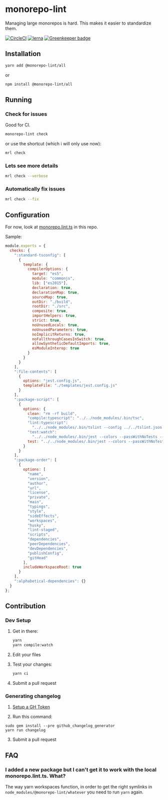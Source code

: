 # monorepo-lint

Managing large monorepos is hard. This makes it easier to standardize them.

[![CircleCI](https://circleci.com/gh/monorepo-lint/monorepo-lint.svg?style=shield)](https://circleci.com/gh/monorepo-lint/monorepo-lint) [![lerna](https://img.shields.io/badge/maintained%20with-lerna-cc00ff.svg)](https://lernajs.io/) [![Greenkeeper badge](https://badges.greenkeeper.io/monorepo-lint/monorepo-lint.svg)](https://greenkeeper.io/)

## Installation

```bash
yarn add @monorepo-lint/all
```

or

```bash
npm install @monorepo-lint/all
```

## Running

### Check for issues

Good for CI.

```bash
monorepo-lint check
```

or use the shortcut (which i will only use now):

```bash
mrl check
```

### Lets see more details

```bash
mrl check --verbose
```

### Automatically fix issues

```bash
mrl check --fix
```


## Configuration

For now, look at [monorepo.lint.ts](./monorepo.lint.ts) in this repo.

Sample:

```js
module.exports = {
  checks: {
    ":standard-tsconfig": [
      {
        template: {
          compilerOptions: {
            target: "es5",
            module: "commonjs",
            lib: ["es2015"],
            declaration: true,
            declarationMap: true,
            sourceMap: true,
            outDir: "./build",
            rootDir: "./src",
            composite: true,
            importHelpers: true,
            strict: true,
            noUnusedLocals: true,
            noUnusedParameters: true,
            noImplicitReturns: true,
            noFallthroughCasesInSwitch: true,
            allowSyntheticDefaultImports: true,
            esModuleInterop: true
          }
        }
      }
    ],
    ":file-contents": [
      {
        options: "jest.config.js",
        templateFile: "./templates/jest.config.js"
      }
    ],
    ":package-script": [
      {
        options: {
          clean: "rm -rf build",
          "compile:typescript": "../../node_modules/.bin/tsc",
          "lint:typescript":
            "../../node_modules/.bin/tslint --config ../../tslint.json --project .",
          "test:watch":
            "../../node_modules/.bin/jest --colors --passWithNoTests --watch",
          test: "../../node_modules/.bin/jest --colors --passWithNoTests"
        }
      }
    ],
    ":package-order": [
      {
        options: [
          "name",
          "version",
          "author",
          "url",
          "license",
          "private",
          "main",
          "typings",
          "style",
          "sideEffects",
          "workspaces",
          "husky",
          "lint-staged",
          "scripts",
          "dependencies",
          "peerDependencies",
          "devDependencies",
          "publishConfig",
          "gitHead"
        ],
        includeWorkspaceRoot: true
      }
    ],
    ":alphabetical-dependencies": {}
  }
};
```

## Contribution

### Dev Setup

1. Get in there:

   ```sh
   yarn
   yarn compile:watch
   ```

2. Edit your files
3. Test your changes:

   ```sh
   yarn ci
   ```

4. Submit a pull request

### Generating changelog

1. [Setup a GH Token](https://github.com/github-changelog-generator/github-changelog-generator/tree/master#github-token)

2. Run this command:

  ```shell
  sudo gem install --pre github_changelog_generator
  yarn run changelog
  ```

3. Submit a pull request

## FAQ

### I added a new package but I can't get it to work with the local monorepo.lint.ts. What?

The way yarn workspaces function, in order to get the right symlinks in `node_modules/@monorepo-lint/whatever` you need to run `yarn` again.
